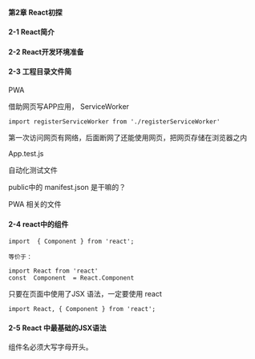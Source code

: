#### 第2章 React初探

#### 2-1 React简介
#### 2-2 React开发环境准备

#### 2-3 工程目录文件简

PWA

 借助网页写APP应用， ServiceWorker

```react
import registerServiceWorker from './registerServiceWorker' 
```

第一次访问网页有网络，后面断网了还能使用网页，把网页存储在浏览器之内



App.test.js 

自动化测试文件



public中的 manifest.json 是干嘛的？

PWA 相关的文件



#### 2-4 react中的组件

```react
import  { Component } from 'react';

等价于：

import React from 'react'
const  Component  = React.Component
```



只要在页面中使用了JSX 语法，一定要使用 react

```react
import React, { Component } from 'react';
```



#### 2-5 React 中最基础的JSX语法

组件名必须大写字母开头。